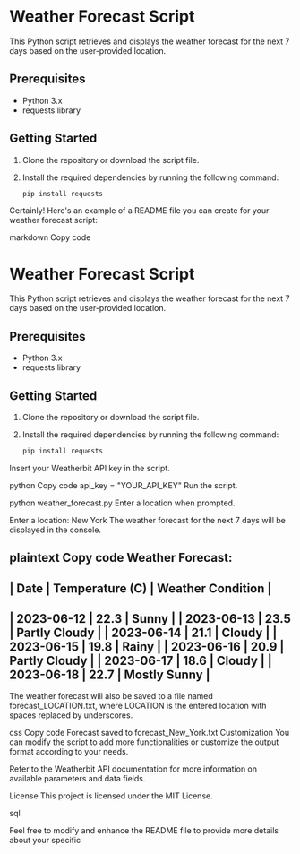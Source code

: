 # Weather Forecast Script

This Python script retrieves and displays the weather forecast for the next 7 days based on the user-provided location.

## Prerequisites

- Python 3.x
- requests library

## Getting Started

1. Clone the repository or download the script file.

2. Install the required dependencies by running the following command:

   ```bash
   pip install requests

Certainly! Here's an example of a README file you can create for your weather forecast script:

markdown
Copy code
# Weather Forecast Script

This Python script retrieves and displays the weather forecast for the next 7 days based on the user-provided location.

## Prerequisites

- Python 3.x
- requests library

## Getting Started

1. Clone the repository or download the script file.

2. Install the required dependencies by running the following command:

   ```bash
   pip install requests
Insert your Weatherbit API key in the script.

python
Copy code
api_key = "YOUR_API_KEY"
Run the script.


python weather_forecast.py
Enter a location when prompted.


Enter a location: New York
The weather forecast for the next 7 days will be displayed in the console.

plaintext
Copy code
Weather Forecast:
--------------------------------------------------
| Date                | Temperature (C) | Weather Condition     |
--------------------------------------------------
| 2023-06-12          |      22.3       |        Sunny          |
| 2023-06-13          |      23.5       |      Partly Cloudy    |
| 2023-06-14          |      21.1       |        Cloudy         |
| 2023-06-15          |      19.8       |        Rainy          |
| 2023-06-16          |      20.9       |      Partly Cloudy    |
| 2023-06-17          |      18.6       |        Cloudy         |
| 2023-06-18          |      22.7       |      Mostly Sunny     |
--------------------------------------------------
The weather forecast will also be saved to a file named forecast_LOCATION.txt, where LOCATION is the entered location with spaces replaced by underscores.

css
Copy code
Forecast saved to forecast_New_York.txt
Customization
You can modify the script to add more functionalities or customize the output format according to your needs.

Refer to the Weatherbit API documentation for more information on available parameters and data fields.

License
This project is licensed under the MIT License.

sql

Feel free to modify and enhance the README file to provide more details about your specific
